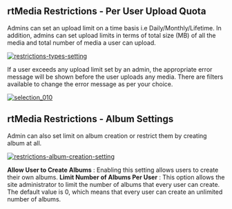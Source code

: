 ## rtMedia Restrictions - Per User Upload Quota

Admins can set an upload limit on a time basis i.e Daily/Monthly/Lifetime. In addition, admins can set upload limits in terms of total size (MB) of all the media and total number of media a user can upload.


[![restrictions-types-setting](https://cloud.githubusercontent.com/assets/7771963/7930487/4dbe228e-0926-11e5-9c78-14371907e8d8.png)](https://cloud.githubusercontent.com/assets/7771963/7930487/4dbe228e-0926-11e5-9c78-14371907e8d8.png)


If a user exceeds any upload limit set by an admin, the appropriate error message will be shown before the user uploads any media. There are filters available to change the error message as per your choice.

[![selection_010](https://cloud.githubusercontent.com/assets/1140051/7611677/9081f844-f9a3-11e4-963c-d3fe2dc1f851.png)](https://cloud.githubusercontent.com/assets/1140051/7611677/9081f844-f9a3-11e4-963c-d3fe2dc1f851.png)

## rtMedia Restrictions - Album Settings

Admin can also set limit on album creation or restrict them by creating album at all.

[![restrictions-album-creation-setting](https://cloud.githubusercontent.com/assets/7771963/7930698/32f5a9b6-0928-11e5-9462-dc6b9e7b9b49.png)](https://cloud.githubusercontent.com/assets/7771963/7930698/32f5a9b6-0928-11e5-9462-dc6b9e7b9b49.png)

**Allow User to Create Albums** : Enabling this setting allows users to create their own albums.
**Limit Number of Albums Per User** : This option allows the site administrator to limit the number of albums that every user can create. The default value is 0, which means that every user can create an unlimited number of albums.
